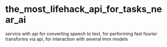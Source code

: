 # the_most_lifehack_api_for_tasks_near_ai
service with api for converting speech to text, for performing fast fourier transforms via api, for interaction with several lmm models
